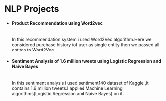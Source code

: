 <html>
  
<body>
  <h1>NLP Projects</h1>  
  <ul>
    <li><h4>Product Recommendation using Word2vec</h4> <br>
In this recommendation system i used Word2Vec algorithm.Here we considered purchase history iof user as  single entity then we passed all entites to Word2Vec</li>
    <li><h4>Sentiment Analysis of 1.6 million tweets using Logistic Regression and Naive Bayes</h4><br>
      In this sentiment analysis i used sentiment140 dataset of Kaggle ,it contains 1.6 million tweets.I applied Machine Learning algorithms(Logistic Regression and Naive Bayes) on it.
    </li>
  </ul>
  </body>
  </html>
